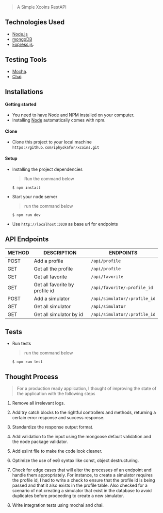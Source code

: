 > A Simple Xcoins RestAPI

## Technologies Used

[node]: (https://nodejs.org)

- [Node.js](node)
- [mongoDB](node)
- [Express.js](https://expressjs.com).

## Testing Tools

- [Mocha](https://mochajs.org/).
- [Chai](https://chaijs.com).

## Installations

#### Getting started

- You need to have Node and NPM installed on your computer.
- Installing [Node](node) automatically comes with npm.

#### Clone

- Clone this project to your local machine `https://github.com/iphyokafor/xcoins.git`

#### Setup

- Installing the project dependencies
  > Run the command below
  ```shell
  $ npm install
  ```
- Start your node server
  > run the command below
  ```shell
  $ npm run dev
  ```
- Use `http://localhost:3030` as base url for endpoints

## API Endpoints

| METHOD | DESCRIPTION                    | ENDPOINTS                    |
| ------ | ------------------------------ | ---------------------------- |
| POST   | Add a profile                  | `/api/profile`               |
| GET    | Get all the profile            | `/api/profile`               |
| GET    | Get all favorite               | `/api/favorite`              |
| GET    | Get all favorite by profile id | `/api/favorite/:profile_id`  |
| POST   | Add a simulator                | `/api/simulator/:profile_id` |
| GET    | Get all simulator              | `/api/simulator`             |
| GET    | Get all simulator by id        | `/api/simulator/:profile_id` |

## Tests

- Run tests
  > run the command below
  ```shell
  $ npm run test
  ```

## Thought Process

> For a production ready application, I thought of improving the state of the application with the following steps

 1. Remove all irrelevant logs.

 2. Add try catch blocks to the rightful controllers and methods, returning a certain error response and success response.

 3. Standardize the response output format.

 4. Add validation to the input using the mongoose default validation and the node package validator.

 5. Add eslint file to make the code look cleaner.

 6. Optimize the use of es6 syntax like const, object destructuring.

 7. Check for edge cases that will alter the processes of an endpoint and  handle them appropriately. For instance, to create a simulator requires the profile id, I had to write a check to  ensure that the profile id is being passed and that it also exists in the profile table. Also checked for a scenario of not creating a simulator that exist in the database to avoid duplicates before proceeding to create a new simulator. 

 8. Write integration tests using mochai and chai.

